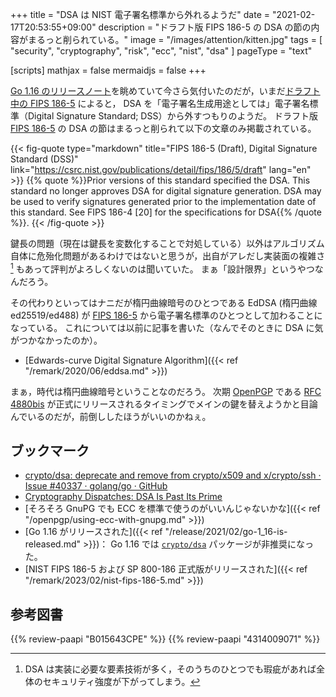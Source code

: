 +++
title = "DSA は NIST 電子署名標準から外れるようだ"
date =  "2021-02-17T20:53:55+09:00"
description = "ドラフト版 FIPS 186-5 の DSA の節の内容がまるっと削られている。"
image = "/images/attention/kitten.jpg"
tags = [ "security", "cryptography", "risk", "ecc", "nist", "dsa" ]
pageType = "text"

[scripts]
  mathjax = false
  mermaidjs = false
+++

[Go 1.16 のリリースノート](https://golang.org/doc/go1.16 "Go 1.16 Release Notes - The Go Programming Language")を眺めていて今さら気付いたのだが，いまだ[ドラフト中の FIPS 186-5][FIPS 186-5] によると， DSA を「電子署名生成用途としては」電子署名標準（Digital Signature Standard; DSS）から外すつもりのようだ。
ドラフト版 [FIPS 186-5] の DSA の節はまるっと削られて以下の文章のみ掲載されている。

{{< fig-quote type="markdown" title="FIPS 186-5 (Draft), Digital Signature Standard (DSS)" link="https://csrc.nist.gov/publications/detail/fips/186/5/draft" lang="en" >}}
{{% quote %}}Prior versions of this standard specified the DSA. This standard no longer approves DSA for digital signature generation. DSA may be used to verify signatures generated prior to the implementation date of this standard. See FIPS 186-4 [20] for the specifications for DSA{{% /quote %}}.
{{< /fig-quote >}}

鍵長の問題（現在は鍵長を変数化することで対処している）以外はアルゴリズム自体に危殆化問題があるわけではないと思うが，出自がアレだし実装面の複雑さ[^dsa1] もあって評判がよろしくないのは聞いていた。
まぁ「設計限界」というやつなんだろう。

[^dsa1]: DSA は実装に必要な要素技術が多く，そのうちのひとつでも瑕疵があれば全体のセキュリティ強度が下がってしまう。

その代わりといってはナニだが楕円曲線暗号のひとつである EdDSA (楕円曲線 ed25519/ed488) が [FIPS 186-5] から電子署名標準のひとつとして加わることになっている。
これについては以前に記事を書いた（なんでそのときに DSA に気がつかなかったのか）。

- [Edwards-curve Digital Signature Algorithm]({{< ref "/remark/2020/06/eddsa.md" >}})

まぁ，時代は楕円曲線暗号ということなのだろう。
次期 [OpenPGP] である [RFC 4880bis] が正式にリリースされるタイミングでメインの鍵を替えようかと目論んでいるのだが，前倒ししたほうがいいのかねぇ。

## ブックマーク

- [crypto/dsa: deprecate and remove from crypto/x509 and x/crypto/ssh · Issue #40337 · golang/go · GitHub](https://github.com/golang/go/issues/40337)
- [Cryptography Dispatches: DSA Is Past Its Prime](https://buttondown.email/cryptography-dispatches/archive/cryptography-dispatches-dsa-is-past-its-prime/)
- [そろそろ GnuPG でも ECC を標準で使うのがいいんじゃないかな]({{< ref "/openpgp/using-ecc-with-gnupg.md" >}})
- [Go 1.16 がリリースされた]({{< ref "/release/2021/02/go-1_16-is-released.md" >}})： Go 1.16 では [`crypto/dsa`] パッケージが非推奨になった。
- [NIST FIPS 186-5 および SP 800-186 正式版がリリースされた]({{< ref "/remark/2023/02/nist-fips-186-5.md" >}})

[FIPS 186-5]: https://csrc.nist.gov/publications/detail/fips/186/5/draft "FIPS 186-5 (Draft), Digital Signature Standard (DSS) | CSRC"
[Go]: https://go.dev/
[`crypto/dsa`]: https://golang.org/pkg/crypto/dsa/ "dsa - The Go Programming Language"
[OpenPGP]: http://tools.ietf.org/html/rfc4880 "RFC 4880 - OpenPGP Message Format"
[RFC 4880bis]: https://datatracker.ietf.org/doc/draft-ietf-openpgp-rfc4880bis/ "draft-ietf-openpgp-rfc4880bis - OpenPGP Message Format"

## 参考図書

{{% review-paapi "B015643CPE" %}} <!-- 暗号技術入門 第3版 -->
{{% review-paapi "4314009071" %}} <!-- 暗号化 プライバシーを救った反乱者たち -->
